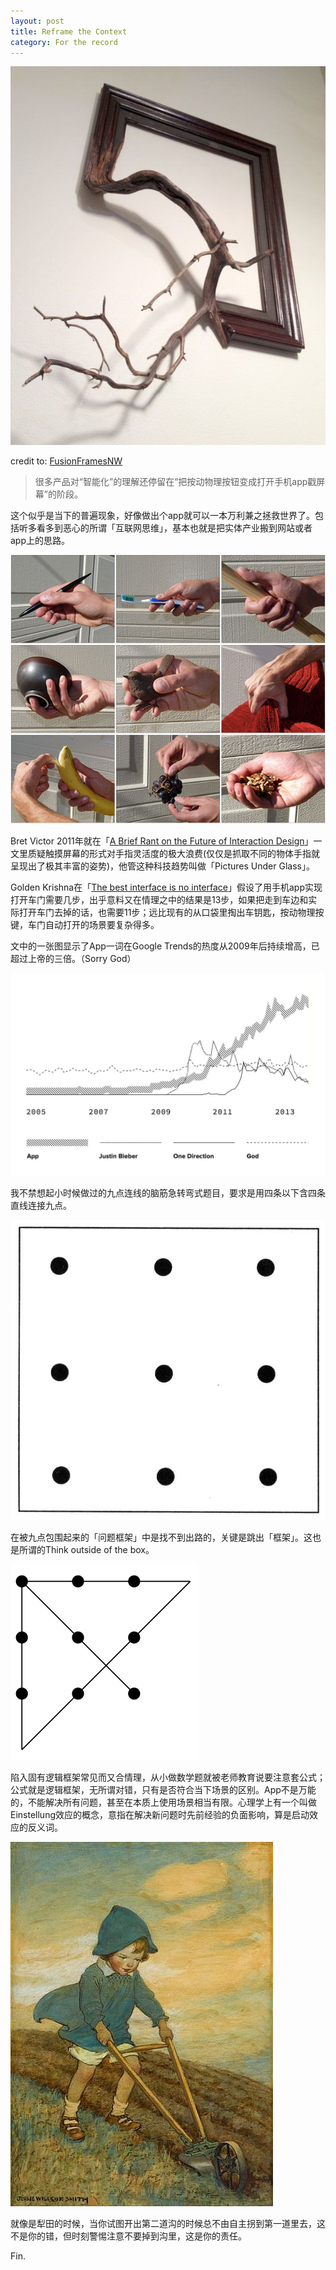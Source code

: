 ```yaml
---
layout: post
title: Reframe the Context
category: For the record
---
```


![set](/images/reframe.jpg)

credit to: [FusionFramesNW](https://www.etsy.com/shop/FusionFramesNW/)


>很多产品对“智能化”的理解还停留在“把按动物理按钮变成打开手机app戳屏幕”的阶段。

这个似乎是当下的普遍现象，好像做出个app就可以一本万利兼之拯救世界了。包括听多看多到恶心的所谓「互联网思维」，基本也就是把实体产业搬到网站或者app上的思路。

![set](/images/Hands.jpg)

Bret Victor 2011年就在「[A Brief Rant on the Future of Interaction Design](http://worrydream.com/ABriefRantOnTheFutureOfInteractionDesign/)」一文里质疑触摸屏幕的形式对手指灵活度的极大浪费(仅仅是抓取不同的物体手指就呈现出了极其丰富的姿势)，他管这种科技趋势叫做「Pictures Under Glass」。


Golden Krishna在「[The best interface is no interface](http://www.theverge.com/2015/3/17/8103593/golden-krishna-best-interface-is-no-interface-excerpt)」假设了用手机app实现打开车门需要几步，出乎意料又在情理之中的结果是13步，如果把走到车边和实际打开车门去掉的话，也需要11步；远比现有的从口袋里掏出车钥匙，按动物理按键，车门自动打开的场景要复杂得多。

文中的一张图显示了App一词在Google Trends的热度从2009年后持续增高，已超过上帝的三倍。（Sorry God）

![set](/images/googletrend.jpg)


我不禁想起小时候做过的九点连线的脑筋急转弯式题目，要求是用四条以下含四条直线连接九点。

![set](/images/ninedots.jpg)

在被九点包围起来的「问题框架」中是找不到出路的，关键是跳出「框架」。这也是所谓的Think outside of the box。

![set](/images/ninedotspuzzle.png)

陷入固有逻辑框架常见而又合情理，从小做数学题就被老师教育说要注意套公式；公式就是逻辑框架，无所谓对错，只有是否符合当下场景的区别。App不是万能的，不能解决所有问题，甚至在本质上使用场景相当有限。心理学上有一个叫做Einstellung效应的概念，意指在解决新问题时先前经验的负面影响，算是启动效应的反义词。

![set](/images/plough.jpg)

就像是犁田的时候，当你试图开出第二道沟的时候总不由自主拐到第一道里去，这不是你的错，但时刻警惕注意不要掉到沟里，这是你的责任。


Fin.
